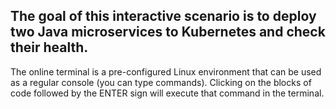 ## The goal of this interactive scenario is to deploy two Java microservices to Kubernetes and check their health.

The online terminal is a pre-configured Linux environment that can be used as a regular console (you can type commands). Clicking on the blocks of code followed by the ENTER sign will execute that command in the terminal.
